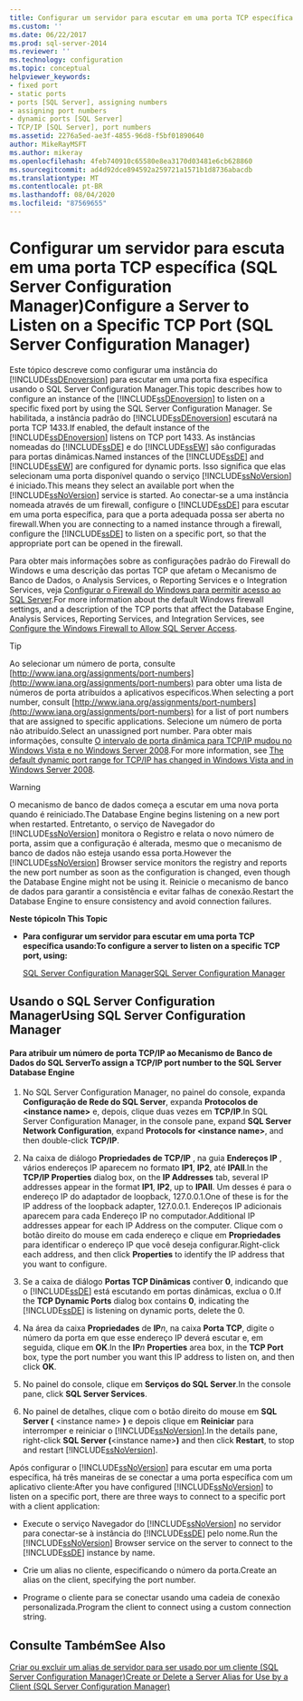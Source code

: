 ```yaml
---
title: Configurar um servidor para escutar em uma porta TCP específica (SQL Server Configuration Manager) | Microsoft Docs
ms.custom: ''
ms.date: 06/22/2017
ms.prod: sql-server-2014
ms.reviewer: ''
ms.technology: configuration
ms.topic: conceptual
helpviewer_keywords:
- fixed port
- static ports
- ports [SQL Server], assigning numbers
- assigning port numbers
- dynamic ports [SQL Server]
- TCP/IP [SQL Server], port numbers
ms.assetid: 2276a5ed-ae3f-4855-96d8-f5bf01890640
author: MikeRayMSFT
ms.author: mikeray
ms.openlocfilehash: 4feb740910c65580e8ea3170d03481e6cb628860
ms.sourcegitcommit: ad4d92dce894592a259721a1571b1d8736abacdb
ms.translationtype: MT
ms.contentlocale: pt-BR
ms.lasthandoff: 08/04/2020
ms.locfileid: "87569655"
---
```

# <a name="configure-a-server-to-listen-on-a-specific-tcp-port-sql-server-configuration-manager"></a><span data-ttu-id="001ba-102">Configurar um servidor para escuta em uma porta TCP específica (SQL Server Configuration Manager)</span><span class="sxs-lookup"><span data-stu-id="001ba-102">Configure a Server to Listen on a Specific TCP Port (SQL Server Configuration Manager)</span></span>
  <span data-ttu-id="001ba-103">Este tópico descreve como configurar uma instância do [!INCLUDE[ssDEnoversion](../../includes/ssdenoversion-md.md)] para escutar em uma porta fixa específica usando o SQL Server Configuration Manager.</span><span class="sxs-lookup"><span data-stu-id="001ba-103">This topic describes how to configure an instance of the [!INCLUDE[ssDEnoversion](../../includes/ssdenoversion-md.md)] to listen on a specific fixed port by using the SQL Server Configuration Manager.</span></span> <span data-ttu-id="001ba-104">Se habilitada, a instância padrão do [!INCLUDE[ssDEnoversion](../../includes/ssdenoversion-md.md)] escutará na porta TCP 1433.</span><span class="sxs-lookup"><span data-stu-id="001ba-104">If enabled, the default instance of the [!INCLUDE[ssDEnoversion](../../includes/ssdenoversion-md.md)] listens on TCP port 1433.</span></span> <span data-ttu-id="001ba-105">As instâncias nomeadas do [!INCLUDE[ssDE](../../includes/ssde-md.md)] e do [!INCLUDE[ssEW](../../includes/ssew-md.md)] são configuradas para portas dinâmicas.</span><span class="sxs-lookup"><span data-stu-id="001ba-105">Named instances of the [!INCLUDE[ssDE](../../includes/ssde-md.md)] and [!INCLUDE[ssEW](../../includes/ssew-md.md)] are configured for dynamic ports.</span></span> <span data-ttu-id="001ba-106">Isso significa que elas selecionam uma porta disponível quando o serviço [!INCLUDE[ssNoVersion](../../includes/ssnoversion-md.md)] é iniciado.</span><span class="sxs-lookup"><span data-stu-id="001ba-106">This means they select an available port when the [!INCLUDE[ssNoVersion](../../includes/ssnoversion-md.md)] service is started.</span></span> <span data-ttu-id="001ba-107">Ao conectar-se a uma instância nomeada através de um firewall, configure o [!INCLUDE[ssDE](../../includes/ssde-md.md)] para escutar em uma porta específica, para que a porta adequada possa ser aberta no firewall.</span><span class="sxs-lookup"><span data-stu-id="001ba-107">When you are connecting to a named instance through a firewall, configure the [!INCLUDE[ssDE](../../includes/ssde-md.md)] to listen on a specific port, so that the appropriate port can be opened in the firewall.</span></span>  
  
 <span data-ttu-id="001ba-108">Para obter mais informações sobre as configurações padrão do Firewall do Windows e uma descrição das portas TCP que afetam o Mecanismo de Banco de Dados, o Analysis Services, o Reporting Services e o Integration Services, veja [Configurar o Firewall do Windows para permitir acesso ao SQL Server](../../sql-server/install/configure-the-windows-firewall-to-allow-sql-server-access.md).</span><span class="sxs-lookup"><span data-stu-id="001ba-108">For more information about the default Windows firewall settings, and a description of the TCP ports that affect the Database Engine, Analysis Services, Reporting Services, and Integration Services, see [Configure the Windows Firewall to Allow SQL Server Access](../../sql-server/install/configure-the-windows-firewall-to-allow-sql-server-access.md).</span></span>  
  
> [!TIP]  
>  <span data-ttu-id="001ba-109">Ao selecionar um número de porta, consulte [http://www.iana.org/assignments/port-numbers](http://www.iana.org/assignments/port-numbers) para obter uma lista de números de porta atribuídos a aplicativos específicos.</span><span class="sxs-lookup"><span data-stu-id="001ba-109">When selecting a port number, consult [http://www.iana.org/assignments/port-numbers](http://www.iana.org/assignments/port-numbers) for a list of port numbers that are assigned to specific applications.</span></span> <span data-ttu-id="001ba-110">Selecione um número de porta não atribuído.</span><span class="sxs-lookup"><span data-stu-id="001ba-110">Select an unassigned port number.</span></span> <span data-ttu-id="001ba-111">Para obter mais informações, consulte [O intervalo de porta dinâmica para TCP/IP mudou no Windows Vista e no Windows Server 2008](https://support.microsoft.com/kb/929851).</span><span class="sxs-lookup"><span data-stu-id="001ba-111">For more information, see [The default dynamic port range for TCP/IP has changed in Windows Vista and in Windows Server 2008](https://support.microsoft.com/kb/929851).</span></span>  
  
> [!WARNING]  
>  <span data-ttu-id="001ba-112">O mecanismo de banco de dados começa a escutar em uma nova porta quando é reiniciado.</span><span class="sxs-lookup"><span data-stu-id="001ba-112">The Database Engine begins listening on a new port when restarted.</span></span> <span data-ttu-id="001ba-113">Entretanto, o serviço de Navegador do [!INCLUDE[ssNoVersion](../../includes/ssnoversion-md.md)] monitora o Registro e relata o novo número de porta, assim que a configuração é alterada, mesmo que o mecanismo de banco de dados não esteja usando essa porta.</span><span class="sxs-lookup"><span data-stu-id="001ba-113">However the [!INCLUDE[ssNoVersion](../../includes/ssnoversion-md.md)] Browser service monitors the registry and reports the new port number as soon as the configuration is changed, even though the Database Engine might not be using it.</span></span> <span data-ttu-id="001ba-114">Reinicie o mecanismo de banco de dados para garantir a consistência e evitar falhas de conexão.</span><span class="sxs-lookup"><span data-stu-id="001ba-114">Restart the Database Engine to ensure consistency and avoid connection failures.</span></span>  
  
 <span data-ttu-id="001ba-115">**Neste tópico**</span><span class="sxs-lookup"><span data-stu-id="001ba-115">**In This Topic**</span></span>  
  
-   <span data-ttu-id="001ba-116">**Para configurar um servidor para escutar em uma porta TCP específica usando:**</span><span class="sxs-lookup"><span data-stu-id="001ba-116">**To configure a server to listen on a specific TCP port, using:**</span></span>  
  
     [<span data-ttu-id="001ba-117">SQL Server Configuration Manager</span><span class="sxs-lookup"><span data-stu-id="001ba-117">SQL Server Configuration Manager</span></span>](#SSMSProcedure)  
  
##  <a name="using-sql-server-configuration-manager"></a><a name="SSMSProcedure"></a> <span data-ttu-id="001ba-118">Usando o SQL Server Configuration Manager</span><span class="sxs-lookup"><span data-stu-id="001ba-118">Using SQL Server Configuration Manager</span></span>  
  
#### <a name="to-assign-a-tcpip-port-number-to-the-sql-server-database-engine"></a><span data-ttu-id="001ba-119">Para atribuir um número de porta TCP/IP ao Mecanismo de Banco de Dados do SQL Server</span><span class="sxs-lookup"><span data-stu-id="001ba-119">To assign a TCP/IP port number to the SQL Server Database Engine</span></span>  
  
1.  <span data-ttu-id="001ba-120">No SQL Server Configuration Manager, no painel do console, expanda **Configuração de Rede do SQL Server**, expanda **Protocolos de \<instance name>** e, depois, clique duas vezes em **TCP/IP**.</span><span class="sxs-lookup"><span data-stu-id="001ba-120">In SQL Server Configuration Manager, in the console pane, expand **SQL Server Network Configuration**, expand **Protocols for \<instance name>**, and then double-click **TCP/IP**.</span></span>  
  
2.  <span data-ttu-id="001ba-121">Na caixa de diálogo **Propriedades de TCP/IP** , na guia **Endereços IP** , vários endereços IP aparecem no formato **IP1**, **IP2**, até **IPAll**.</span><span class="sxs-lookup"><span data-stu-id="001ba-121">In the **TCP/IP Properties** dialog box, on the **IP Addresses** tab, several IP addresses appear in the format **IP1**, **IP2**, up to **IPAll**.</span></span> <span data-ttu-id="001ba-122">Um desses é para o endereço IP do adaptador de loopback, 127.0.0.1.</span><span class="sxs-lookup"><span data-stu-id="001ba-122">One of these is for the IP address of the loopback adapter, 127.0.0.1.</span></span> <span data-ttu-id="001ba-123">Endereços IP adicionais aparecem para cada Endereço IP no computador.</span><span class="sxs-lookup"><span data-stu-id="001ba-123">Additional IP addresses appear for each IP Address on the computer.</span></span> <span data-ttu-id="001ba-124">Clique com o botão direito do mouse em cada endereço e clique em **Propriedades** para identificar o endereço IP que você deseja configurar.</span><span class="sxs-lookup"><span data-stu-id="001ba-124">Right-click each address, and then click **Properties** to identify the IP address that you want to configure.</span></span>  
  
3.  <span data-ttu-id="001ba-125">Se a caixa de diálogo **Portas TCP Dinâmicas** contiver **0**, indicando que o [!INCLUDE[ssDE](../../includes/ssde-md.md)] está escutando em portas dinâmicas, exclua o 0.</span><span class="sxs-lookup"><span data-stu-id="001ba-125">If the **TCP Dynamic Ports** dialog box contains **0**, indicating the [!INCLUDE[ssDE](../../includes/ssde-md.md)] is listening on dynamic ports, delete the 0.</span></span>  
  
4.  <span data-ttu-id="001ba-126">Na área da caixa **Propriedades** de **IP**_n_, na caixa **Porta TCP**, digite o número da porta em que esse endereço IP deverá escutar e, em seguida, clique em **OK**.</span><span class="sxs-lookup"><span data-stu-id="001ba-126">In the **IP**_n_ **Properties** area box, in the **TCP Port** box, type the port number you want this IP address to listen on, and then click **OK**.</span></span>  
  
5.  <span data-ttu-id="001ba-127">No painel do console, clique em **Serviços do SQL Server**.</span><span class="sxs-lookup"><span data-stu-id="001ba-127">In the console pane, click **SQL Server Services**.</span></span>  
  
6.  <span data-ttu-id="001ba-128">No painel de detalhes, clique com o botão direito do mouse em **SQL Server (** \<instance name> **)** e depois clique em **Reiniciar** para interromper e reiniciar o [!INCLUDE[ssNoVersion](../../includes/ssnoversion-md.md)].</span><span class="sxs-lookup"><span data-stu-id="001ba-128">In the details pane, right-click **SQL Server (**\<instance name>**)** and then click **Restart**, to stop and restart [!INCLUDE[ssNoVersion](../../includes/ssnoversion-md.md)].</span></span>  
  
 <span data-ttu-id="001ba-129">Após configurar o [!INCLUDE[ssNoVersion](../../includes/ssnoversion-md.md)] para escutar em uma porta específica, há três maneiras de se conectar a uma porta específica com um aplicativo cliente:</span><span class="sxs-lookup"><span data-stu-id="001ba-129">After you have configured [!INCLUDE[ssNoVersion](../../includes/ssnoversion-md.md)] to listen on a specific port, there are three ways to connect to a specific port with a client application:</span></span>  
  
-   <span data-ttu-id="001ba-130">Execute o serviço Navegador do [!INCLUDE[ssNoVersion](../../includes/ssnoversion-md.md)] no servidor para conectar-se à instância do [!INCLUDE[ssDE](../../includes/ssde-md.md)] pelo nome.</span><span class="sxs-lookup"><span data-stu-id="001ba-130">Run the [!INCLUDE[ssNoVersion](../../includes/ssnoversion-md.md)] Browser service on the server to connect to the [!INCLUDE[ssDE](../../includes/ssde-md.md)] instance by name.</span></span>  
  
-   <span data-ttu-id="001ba-131">Crie um alias no cliente, especificando o número da porta.</span><span class="sxs-lookup"><span data-stu-id="001ba-131">Create an alias on the client, specifying the port number.</span></span>  
  
-   <span data-ttu-id="001ba-132">Programe o cliente para se conectar usando uma cadeia de conexão personalizada.</span><span class="sxs-lookup"><span data-stu-id="001ba-132">Program the client to connect using a custom connection string.</span></span>  
  
## <a name="see-also"></a><span data-ttu-id="001ba-133">Consulte Também</span><span class="sxs-lookup"><span data-stu-id="001ba-133">See Also</span></span>  
 [<span data-ttu-id="001ba-134">Criar ou excluir um alias de servidor para ser usado por um cliente &#40;SQL Server Configuration Manager&#41;</span><span class="sxs-lookup"><span data-stu-id="001ba-134">Create or Delete a Server Alias for Use by a Client &#40;SQL Server Configuration Manager&#41;</span></span>](create-or-delete-a-server-alias-for-use-by-a-client.md)  
  
  
